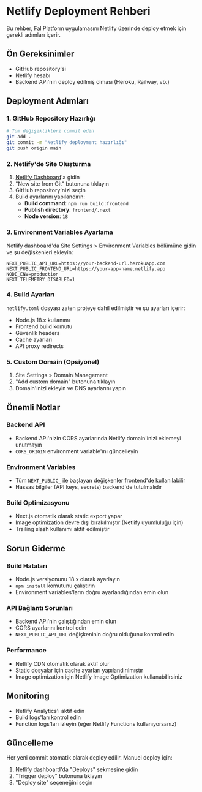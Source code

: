 # Netlify Deployment Rehberi

Bu rehber, Fal Platform uygulamasını Netlify üzerinde deploy etmek için gerekli adımları içerir.

## Ön Gereksinimler

- GitHub repository'si
- Netlify hesabı
- Backend API'nin deploy edilmiş olması (Heroku, Railway, vb.)

## Deployment Adımları

### 1. GitHub Repository Hazırlığı

```bash
# Tüm değişiklikleri commit edin
git add .
git commit -m "Netlify deployment hazırlığı"
git push origin main
```

### 2. Netlify'de Site Oluşturma

1. [Netlify Dashboard](https://app.netlify.com/)'a gidin
2. "New site from Git" butonuna tıklayın
3. GitHub repository'nizi seçin
4. Build ayarlarını yapılandırın:
   - **Build command**: `npm run build:frontend`
   - **Publish directory**: `frontend/.next`
   - **Node version**: `18`

### 3. Environment Variables Ayarlama

Netlify dashboard'da Site Settings > Environment Variables bölümüne gidin ve şu değişkenleri ekleyin:

```
NEXT_PUBLIC_API_URL=https://your-backend-url.herokuapp.com
NEXT_PUBLIC_FRONTEND_URL=https://your-app-name.netlify.app
NODE_ENV=production
NEXT_TELEMETRY_DISABLED=1
```

### 4. Build Ayarları

`netlify.toml` dosyası zaten projeye dahil edilmiştir ve şu ayarları içerir:

- Node.js 18.x kullanımı
- Frontend build komutu
- Güvenlik headers
- Cache ayarları
- API proxy redirects

### 5. Custom Domain (Opsiyonel)

1. Site Settings > Domain Management
2. "Add custom domain" butonuna tıklayın
3. Domain'inizi ekleyin ve DNS ayarlarını yapın

## Önemli Notlar

### Backend API
- Backend API'nizin CORS ayarlarında Netlify domain'inizi eklemeyi unutmayın
- `CORS_ORIGIN` environment variable'ını güncelleyin

### Environment Variables
- Tüm `NEXT_PUBLIC_` ile başlayan değişkenler frontend'de kullanılabilir
- Hassas bilgiler (API keys, secrets) backend'de tutulmalıdır

### Build Optimizasyonu
- Next.js otomatik olarak static export yapar
- Image optimization devre dışı bırakılmıştır (Netlify uyumluluğu için)
- Trailing slash kullanımı aktif edilmiştir

## Sorun Giderme

### Build Hataları
- Node.js versiyonunu 18.x olarak ayarlayın
- `npm install` komutunu çalıştırın
- Environment variables'ların doğru ayarlandığından emin olun

### API Bağlantı Sorunları
- Backend API'nin çalıştığından emin olun
- CORS ayarlarını kontrol edin
- `NEXT_PUBLIC_API_URL` değişkeninin doğru olduğunu kontrol edin

### Performance
- Netlify CDN otomatik olarak aktif olur
- Static dosyalar için cache ayarları yapılandırılmıştır
- Image optimization için Netlify Image Optimization kullanabilirsiniz

## Monitoring

- Netlify Analytics'i aktif edin
- Build logs'ları kontrol edin
- Function logs'ları izleyin (eğer Netlify Functions kullanıyorsanız)

## Güncelleme

Her yeni commit otomatik olarak deploy edilir. Manuel deploy için:

1. Netlify dashboard'da "Deploys" sekmesine gidin
2. "Trigger deploy" butonuna tıklayın
3. "Deploy site" seçeneğini seçin
